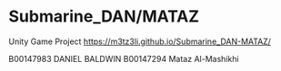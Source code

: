 # Submarine_DAN/MATAZ
 Unity Game Project
 https://m3tz3li.github.io/Submarine_DAN-MATAZ/
 
 B00147983 DANIEL BALDWIN
 B00147294 Mataz Al-Mashikhi
